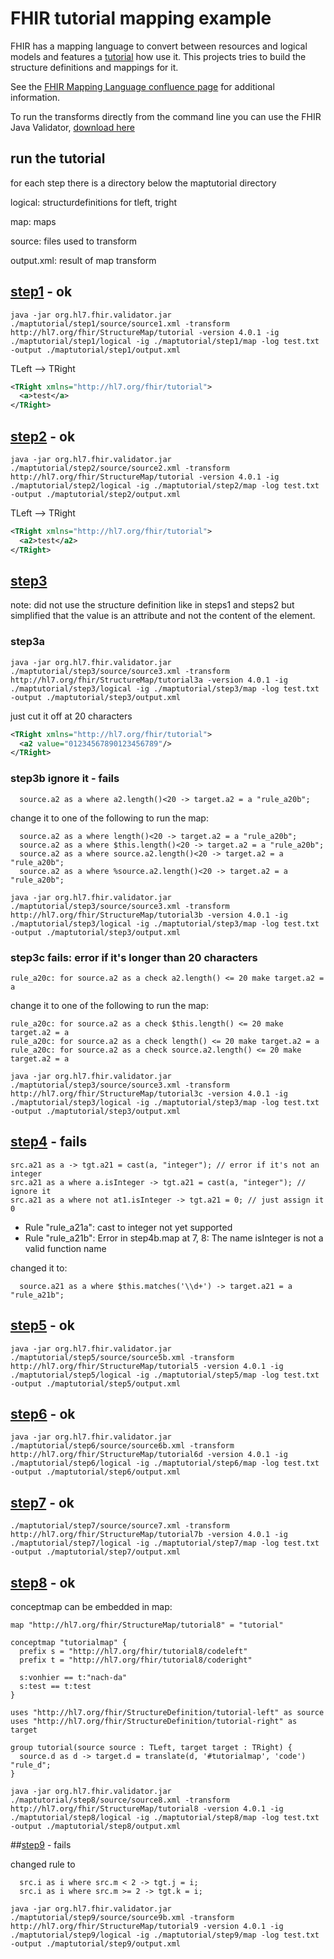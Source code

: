 # FHIR tutorial mapping example
FHIR has a mapping language to convert between resources and logical models and features a [tutorial](http://build.fhir.org/mapping-tutorial.html) how use it. This projects tries to build the structure definitions and mappings for it.

See the [FHIR Mapping Language confluence page](https://confluence.hl7.org/display/FHIR/Using+the+FHIR+Mapping+Language) for additional information. 

To run the transforms directly from the command line you can use the FHIR Java Validator, [download here]( https://storage.googleapis.com/ig-build/org.hl7.fhir.validator.jar)

## run the tutorial
for each step there is a directory below the maptutorial directory

logical: structurdefinitions for tleft, tright

map: maps

source: files used to transform

output.xml: result of map transform


## [step1](http://hl7.org/fhir/mapping-tutorial.html#step1) - ok


```
java -jar org.hl7.fhir.validator.jar ./maptutorial/step1/source/source1.xml -transform http://hl7.org/fhir/StructureMap/tutorial -version 4.0.1 -ig ./maptutorial/step1/logical -ig ./maptutorial/step1/map -log test.txt -output ./maptutorial/step1/output.xml
```

TLeft --> TRight

```xml
<TRight xmlns="http://hl7.org/fhir/tutorial">
  <a>test</a>
</TRight>
```

## [step2](http://hl7.org/fhir/mapping-tutorial.html#step2) - ok

```
java -jar org.hl7.fhir.validator.jar ./maptutorial/step2/source/source2.xml -transform http://hl7.org/fhir/StructureMap/tutorial -version 4.0.1 -ig ./maptutorial/step2/logical -ig ./maptutorial/step2/map -log test.txt -output ./maptutorial/step2/output.xml
```

TLeft --> TRight

```xml
<TRight xmlns="http://hl7.org/fhir/tutorial">
  <a2>test</a2>
</TRight>
```

## [step3](http://hl7.org/fhir/mapping-tutorial.html#step3)

note: did not use the structure definition like in steps1 and steps2 but simplified that the value is an attribute and not the content of the element.


### step3a

```
java -jar org.hl7.fhir.validator.jar ./maptutorial/step3/source/source3.xml -transform http://hl7.org/fhir/StructureMap/tutorial3a -version 4.0.1 -ig ./maptutorial/step3/logical -ig ./maptutorial/step3/map -log test.txt -output ./maptutorial/step3/output.xml
```

just cut it off at 20 characters

```xml
<TRight xmlns="http://hl7.org/fhir/tutorial">
  <a2 value="01234567890123456789"/>
</TRight>
```

### step3b ignore it - fails

```
  source.a2 as a where a2.length()<20 -> target.a2 = a "rule_a20b";
```

change it to one of the following to run the map:

```
  source.a2 as a where length()<20 -> target.a2 = a "rule_a20b";
  source.a2 as a where $this.length()<20 -> target.a2 = a "rule_a20b";
  source.a2 as a where source.a2.length()<20 -> target.a2 = a "rule_a20b";
  source.a2 as a where %source.a2.length()<20 -> target.a2 = a "rule_a20b";

```

```
java -jar org.hl7.fhir.validator.jar ./maptutorial/step3/source/source3.xml -transform http://hl7.org/fhir/StructureMap/tutorial3b -version 4.0.1 -ig ./maptutorial/step3/logical -ig ./maptutorial/step3/map -log test.txt -output ./maptutorial/step3/output.xml
```

### step3c fails: error if it's longer than 20 characters

```
rule_a20c: for source.a2 as a check a2.length() <= 20 make target.a2 = a
```

change it to one of the following to run the map:

```
rule_a20c: for source.a2 as a check $this.length() <= 20 make target.a2 = a
rule_a20c: for source.a2 as a check length() <= 20 make target.a2 = a
rule_a20c: for source.a2 as a check source.a2.length() <= 20 make target.a2 = a
```

```
java -jar org.hl7.fhir.validator.jar ./maptutorial/step3/source/source3.xml -transform http://hl7.org/fhir/StructureMap/tutorial3c -version 4.0.1 -ig ./maptutorial/step3/logical -ig ./maptutorial/step3/map -log test.txt -output ./maptutorial/step3/output.xml
```


## [step4](http://hl7.org/fhir/mapping-tutorial.html#step4) - fails

```
src.a21 as a -> tgt.a21 = cast(a, "integer"); // error if it's not an integer
src.a21 as a where a.isInteger -> tgt.a21 = cast(a, "integer"); // ignore it
src.a21 as a where not at1.isInteger -> tgt.a21 = 0; // just assign it 0
```

- Rule "rule_a21a": cast to integer not yet supported
- Rule "rule_a21b": Error in step4b.map at 7, 8: The name isInteger is not a valid function name

changed it to:

```
  source.a21 as a where $this.matches('\\d+') -> target.a21 = a "rule_a21b";
```

## [step5](http://hl7.org/fhir/mapping-tutorial.html#step5) - ok 

```
java -jar org.hl7.fhir.validator.jar ./maptutorial/step5/source/source5b.xml -transform http://hl7.org/fhir/StructureMap/tutorial5 -version 4.0.1 -ig ./maptutorial/step5/logical -ig ./maptutorial/step5/map -log test.txt -output ./maptutorial/step5/output.xml
```
  
## [step6](http://hl7.org/fhir/mapping-tutorial.html#step6) - ok

```
java -jar org.hl7.fhir.validator.jar ./maptutorial/step6/source/source6b.xml -transform http://hl7.org/fhir/StructureMap/tutorial6d -version 4.0.1 -ig ./maptutorial/step6/logical -ig ./maptutorial/step6/map -log test.txt -output ./maptutorial/step6/output.xml
```

## [step7](http://hl7.org/fhir/mapping-tutorial.html#step7) - ok

```
./maptutorial/step7/source/source7.xml -transform http://hl7.org/fhir/StructureMap/tutorial7b -version 4.0.1 -ig ./maptutorial/step7/logical -ig ./maptutorial/step7/map -log test.txt -output ./maptutorial/step7/output.xml
```
 
## [step8](http://hl7.org/fhir/mapping-tutorial.html#step8) - ok
  
conceptmap can be embedded in map: 

```
map "http://hl7.org/fhir/StructureMap/tutorial8" = "tutorial"

conceptmap "tutorialmap" {
  prefix s = "http://hl7.org/fhir/tutorial8/codeleft"
  prefix t = "http://hl7.org/fhir/tutorial8/coderight"

  s:vonhier == t:"nach-da"
  s:test == t:test
}

uses "http://hl7.org/fhir/StructureDefinition/tutorial-left" as source
uses "http://hl7.org/fhir/StructureDefinition/tutorial-right" as target

group tutorial(source source : TLeft, target target : TRight) {
  source.d as d -> target.d = translate(d, '#tutorialmap', 'code') "rule_d";
}

```

```
java -jar org.hl7.fhir.validator.jar ./maptutorial/step8/source/source8.xml -transform http://hl7.org/fhir/StructureMap/tutorial8 -version 4.0.1 -ig ./maptutorial/step8/logical -ig ./maptutorial/step8/map -log test.txt -output ./maptutorial/step8/output.xml
```

##[step9](http://hl7.org/fhir/mapping-tutorial.html#step9) - fails

changed rule to

```
  src.i as i where src.m < 2 -> tgt.j = i;
  src.i as i where src.m >= 2 -> tgt.k = i;
```

```
java -jar org.hl7.fhir.validator.jar ./maptutorial/step9/source/source9b.xml -transform http://hl7.org/fhir/StructureMap/tutorial9 -version 4.0.1 -ig ./maptutorial/step9/logical -ig ./maptutorial/step9/map -log test.txt -output ./maptutorial/step9/output.xml
```
